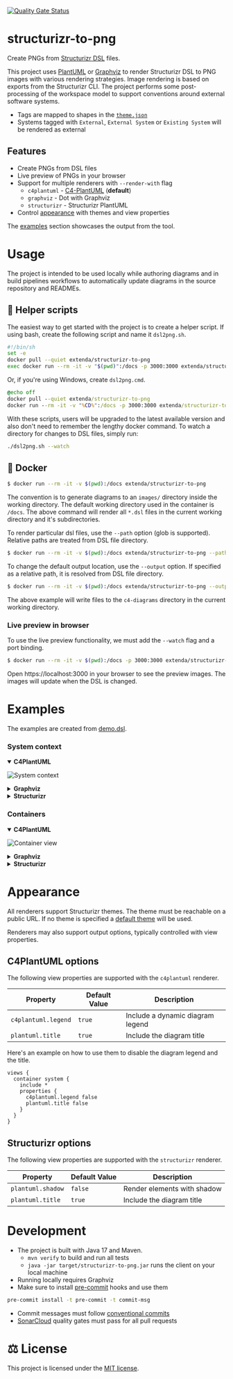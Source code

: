 [![Quality Gate Status](https://sonarcloud.io/api/project_badges/measure?project=extenda_structurizr-to-png&metric=alert_status)](https://sonarcloud.io/summary/new_code?id=extenda_structurizr-to-png)

# structurizr-to-png

Create PNGs from [Structurizr DSL](https://github.com/structurizr/dsl#readme) files.

This project uses [PlantUML](https://plantuml.com) or [Graphviz](https://graphviz.org) to render Structurizr DSL to PNG
images with various rendering strategies. Image rendering is based on exports from the Structurizr CLI. The project
performs some post-processing of the workspace model to support conventions around external software systems.

  * Tags are mapped to shapes in the [`theme.json`](./src/main/resources/themes/theme.json)
  * Systems tagged with `External`, `External System` or `Existing System` will be rendered as external

## Features

  * Create PNGs from DSL files
  * Live preview of PNGs in your browser
  * Support for multiple renderers with `--render-with` flag
    * `c4plantuml` - [C4-PlantUML](https://github.com/plantuml-stdlib/C4-PlantUML) (**default**)
    * `graphviz` - Dot with Graphviz
    * `structurizr` - Structurizr PlantUML
  * Control [appearance](#appearance) with themes and view properties

The [examples](#examples) section showcases the output from the tool.

# Usage

The project is intended to be used locally while authoring diagrams and in build pipelines workflows to automatically
update diagrams in the source repository and READMEs.

## :rocket: Helper scripts

The easiest way to get started with the project is to create a helper script. If using bash, create the following script
and name it `dsl2png.sh`.

```bash
#!/bin/sh
set -e
docker pull --quiet extenda/structurizr-to-png
exec docker run --rm -it -v "$(pwd)":/docs -p 3000:3000 extenda/structurizr-to-png "$@"
```

Or, if you're using Windows, create `dsl2png.cmd`.

```cmd
@echo off
docker pull --quiet extenda/structurizr-to-png
docker run --rm -it -v "%CD%":/docs -p 3000:3000 extenda/structurizr-to-png %*
```

With these scripts, users will be upgraded to the latest available version and also don't need to remember the lengthy
docker command. To watch a directory for changes to DSL files, simply run:

```bash
./dsl2png.sh --watch
```

## :whale: Docker

```bash
$ docker run --rm -it -v $(pwd):/docs extenda/structurizr-to-png
```

The convention is to generate diagrams to an `images/` directory inside the working directory. The default working
directory used in the container is `/docs`. The above command will render all `*.dsl` files in the current working
directory and it's subdirectories.

To render particular dsl files, use the `--path` option (glob is supported). Relative paths are treated from DSL file directory.

```bash
$ docker run --rm -it -v $(pwd):/docs extenda/structurizr-to-png --path workspace.ecd.dsl
```

To change the default output location, use the `--output` option. If specified as a relative path, it is resolved from
DSL file directory.

```bash
$ docker run --rm -it -v $(pwd):/docs extenda/structurizr-to-png --output c4-diagrams
```

The above example will write files to the `c4-diagrams` directory in the current working directory.

### Live preview in browser

To use the live preview functionality, we must add the `--watch` flag and a port binding.

```bash
$ docker run --rm -it -v $(pwd):/docs -p 3000:3000 extenda/structurizr-to-png --watch
```

Open https://localhost:3000 in your browser to see the preview images. The images will update when the DSL is changed.

# Examples

The examples are created from [demo.dsl](demo.dsl).

### System context

<details open>
<summary><b>C4PlantUML</b></summary>

![System context](images/c4plantuml/structurizr-PriceTracker-SystemContext.png)
</details>

<details>
<summary><b>Graphviz</b></summary>

![System context](images/graphviz/structurizr-PriceTracker-SystemContext.png)
</details>

<details>
<summary><b>Structurizr</b></summary>

![System context](images/structurizr/structurizr-PriceTracker-SystemContext.png)
</details>

### Containers

<details open>
<summary><b>C4PlantUML</b></summary>

![Container view](images/c4plantuml/structurizr-PriceTracker-Container.png)
</details>

<details>
<summary><b>Graphviz</b></summary>

![Container view](images/graphviz/structurizr-PriceTracker-Container.png)
</details>

<details>
<summary><b>Structurizr</b></summary>

![Container view](images/structurizr/structurizr-PriceTracker-Container.png)
</details>

# Appearance

All renderers support Structurizr themes. The theme must be reachable on a public URL. If no theme is specified
a [default theme](./src/main/resources/themes/theme.json) will be used.

Renderers may also support output options, typically controlled with view properties.

## C4PlantUML options

The following view properties are supported with the `c4plantuml` renderer.

| Property            | Default Value | Description                      |
|---------------------|---------------|----------------------------------|
| `c4plantuml.legend` | `true`        | Include a dynamic diagram legend |
| `plantuml.title`    | `true`        | Include the diagram title        |

Here's an example on how to use them to disable the diagram legend and the title.

```
views {
  container system {
    include *
    properties {
      c4plantuml.legend false
      plantuml.title false
    }
  }
}
```

## Structurizr options

The following view properties are supported with the `structurizr` renderer.

| Property          | Default Value | Description                 |
|-------------------|---------------|-----------------------------|
| `plantuml.shadow` | `false`       | Render elements with shadow |
| `plantuml.title`  | `true`        | Include the diagram title   |

# Development

  * The project is built with Java 17 and Maven.
    * `mvn verify` to build and run all tests
    * `java -jar target/structurizr-to-png.jar` runs the client on your local machine
  * Running locally requires Graphviz
  * Make sure to install [pre-commit](https://pre-commit.com) hooks and use them
  ```bash
  pre-commit install -t pre-commit -t commit-msg
  ```
  * Commit messages must follow [conventional commits](https://conventionalcommits.org)
  * [SonarCloud](https://sonarcloud.io/dashboard?id=extenda_structurizr-to-png)
    quality gates must pass for all pull requests

# :balance_scale: License

This project is licensed under the [MIT license](LICENSE).
